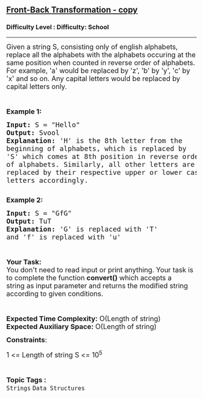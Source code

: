 <h2><a href="https://www.geeksforgeeks.org/problems/front-back-transformation1659/1?page=1&category=Strings&sortBy=difficulty">Front-Back Transformation - copy</a></h2><h3>Difficulty Level : Difficulty: School</h3><hr><div class="problems_problem_content__Xm_eO"><p><span style="font-size:18px">Given a string S, consisting only of english alphabets, replace all the alphabets with the alphabets occuring at the same position when counted in reverse order of alphabets. For example, 'a' would be replaced by 'z', 'b' by 'y', 'c' by 'x' and so on. Any capital letters would be replaced by capital letters only.</span></p>

<p>&nbsp;</p>

<p><span style="font-size:18px"><strong>Example 1:</strong></span></p>

<pre><span style="font-size:18px"><strong>Input:</strong> S = "Hello"
<strong>Output:</strong> Svool
<strong>Explanation:</strong> 'H' is the 8th letter from the
beginning of alphabets, which is replaced by
'S' which comes at 8th position in reverse order
of alphabets. Similarly, all other letters are 
replaced by their respective upper or lower case 
letters accordingly.</span>
</pre>

<p><br>
<span style="font-size:18px"><strong>Example 2:</strong></span></p>

<pre><span style="font-size:18px"><strong>Input:</strong> S = "GfG"
<strong>Output:</strong> TuT
<strong>Explanation: </strong>'G' is replaced with 'T'
and 'f' is replaced with 'u'</span></pre>

<p>&nbsp;</p>

<p><span style="font-size:18px"><strong>Your Task:&nbsp;&nbsp;</strong><br>
You don't need to read input or print anything. Your task is to complete the function&nbsp;<strong>convert()</strong>&nbsp;which accepts a string&nbsp;as input parameter and returns the modified&nbsp;string according to given conditions.&nbsp;</span></p>

<p>&nbsp;</p>

<p><span style="font-size:18px"><strong>Expected Time Complexity:</strong>&nbsp;O(Length of string)<br>
<strong>Expected Auxiliary Space:</strong>&nbsp;O(Length of string)</span></p>

<p><span style="font-size:18px"><strong>Constraints</strong>:</span></p>

<p><span style="font-size:18px">1&nbsp;&lt;=&nbsp;Length of string S &lt;= 10<sup>5</sup></span></p>
</div><br><p><span style=font-size:18px><strong>Topic Tags : </strong><br><code>Strings</code>&nbsp;<code>Data Structures</code>&nbsp;